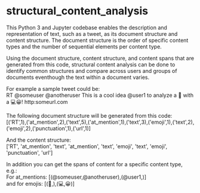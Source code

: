 # structural_content_analysis
This Python 3 and Jupyter codebase enables the description and representation of text, such as a tweet, as its document structure and content structure. The document structure is the order of specific content types and the number of sequential elements per content type.
  
<p>Using the document structure, content structure, and content spans that are generated from this code, structural content analysis can be done to identify common structures and compare across users and groups of documents eventhough the text within a document varies.

<p> For example a sample tweet could be:<br>
  RT @someuser @anotheruser This is a cool idea @user1 to analyze a 📄 with a 💻😀! http:someurl.com

<p> The following document structure will be generated from this code:<br>
  [('RT',1),('at_mention',2),('text',5),('at_mention',1),('text',3),('emoji',1),('text',2),('emoji',2),('punctuation',1),('url',1)]

<p> And the content structure:<br>
  ['RT', 'at_mention', 'text', 'at_mention', 'text', 'emoji', 'text', 'emoji', 'punctuation', 'url']
 
<p>In addition you can get the spans of content for a specific content type, e.g.:<br>
  For at_mentions: [(@someuser,@anotheruser),(@user1,)]<br>
  and for emojis: [(📄,),(💻,😀)]
  
  
  
  
